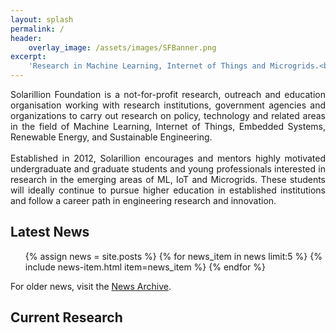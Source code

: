 ```yaml
---
layout: splash
permalink: /
header:
    overlay_image: /assets/images/SFBanner.png
excerpt: 
    'Research in Machine Learning, Internet of Things and Microgrids.<br><br>[<i class="fab fa-github"></i> @solarillion](https://github.com/solarillion){: .btn .btn--github}&nbsp;&nbsp;[Join Us!](https://forms.gle/Mxcxq7iA4B8nv4DY9){: .btn .btn--danger}'
---
```

<div style="text-align: justify">
Solarillion Foundation is a not-for-profit research, outreach and education organisation working with research institutions, government agencies and organizations to carry out research on policy, technology and related areas in the field of Machine Learning, Internet of Things, Embedded Systems, Renewable Energy, and Sustainable Engineering.
<br><br>
Established in 2012, Solarillion encourages and mentors highly motivated undergraduate and graduate students and young professionals interested in research in the emerging areas of ML, IoT and Microgrids. These students will ideally continue to pursue higher education in established institutions and follow a career path in engineering research and innovation.
</div>

## Latest News
<ul class="fa-ul">
{% assign news = site.posts %}
{% for news_item in news limit:5 %}
    {% include news-item.html item=news_item %}
{% endfor %}
</ul>

For older news, visit the <a href="/news-archive">News Archive</a>.

## Current Research
